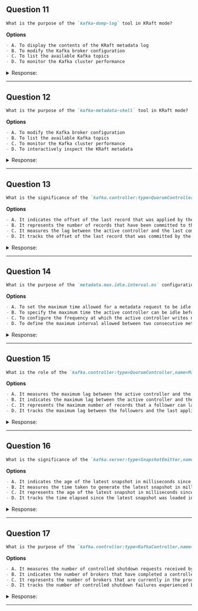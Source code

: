 ## Question 11

```markdown
What is the purpose of the `kafka-dump-log` tool in KRaft mode?
```

**Options**

```markdown
- A. To display the contents of the KRaft metadata log
- B. To modify the Kafka broker configuration
- C. To list the available Kafka topics
- D. To monitor the Kafka cluster performance
```

<details><summary>Response:</summary>

**Answer:** A

**Explanation:**

```markdown
In KRaft mode, the `kafka-dump-log` tool is used to display the contents of the KRaft metadata log. It allows you to inspect the log segments and snapshots for the cluster metadata directory.

- A. ✅ Correct – Used to decode metadata logs with `--cluster-metadata-decoder`.
- B. ❌ Incorrect – Configuration is managed via `server.properties` or `kafka-configs`.
- C. ❌ Incorrect – Use `kafka-topics` to list topics.
- D. ❌ Incorrect – Monitoring is done using metrics and external tools.
```

</details>

---

## Question 12

```markdown
What is the purpose of the `kafka-metadata-shell` tool in KRaft mode?
```

**Options**

```markdown
- A. To modify the Kafka broker configuration
- B. To list the available Kafka topics
- C. To monitor the Kafka cluster performance
- D. To interactively inspect the KRaft metadata
```

<details><summary>Response:</summary>

**Answer:** D

**Explanation:**

```markdown
The `kafka-metadata-shell` tool provides an interactive way to explore KRaft metadata.

- A. ❌ Incorrect – Not used for modifying configs.
- B. ❌ Incorrect – Topic listing is done with `kafka-topics`.
- C. ❌ Incorrect – Monitoring uses metrics.
- D. ✅ Correct – This is a shell-like tool to inspect metadata, e.g., `ls`, `cat`, etc.
```

</details>

---

## Question 13

```markdown
What is the significance of the `kafka.controller:type=QuorumController,name=LastCommittedRecordOffset` metric in KRaft mode?
```

**Options**

```markdown
- A. It indicates the offset of the last record that was applied by the controller to the metadata partition
- B. It represents the number of records that have been committed to the metadata partition
- C. It measures the lag between the active controller and the last committed record in the metadata partition
- D. It tracks the offset of the last record that was committed by the active controller
```

<details><summary>Response:</summary>

**Answer:** D

**Explanation:**

```markdown
This metric shows how far the active controller has progressed in committing metadata records.

- A. ❌ Incorrect – That's `LastAppliedRecordOffset`.
- B. ❌ Incorrect – Not about count, it's about offset.
- C. ❌ Incorrect – Lag is handled by `LastAppliedRecordLagMs`.
- D. ✅ Correct – It tracks the offset committed by the active controller.
```

</details>

---

## Question 14

```markdown
What is the purpose of the `metadata.max.idle.interval.ms` configuration in KRaft mode?
```

**Options**

```markdown
- A. To set the maximum time allowed for a metadata request to be idle before it is cancelled
- B. To specify the maximum time the active controller can be idle before a new controller is elected
- C. To configure the frequency at which the active controller writes no-op records to the metadata partition
- D. To define the maximum interval allowed between two consecutive metadata log segments
```

<details><summary>Response:</summary>

**Answer:** C

**Explanation:**

```markdown
This config determines how often no-op records are written to keep metadata partition alive.

- A. ❌ Incorrect – Not related to requests.
- B. ❌ Incorrect – Controller elections are handled elsewhere.
- C. ✅ Correct – Controls how frequently the controller emits no-op metadata records.
- D. ❌ Incorrect – It doesn’t define log segment intervals.
```

</details>

---

## Question 15

```markdown
What is the role of the `kafka.controller:type=QuorumController,name=MaxFollowerLag` metric in KRaft mode?
```

**Options**

```markdown
- A. It measures the maximum lag between the active controller and the last committed record in the metadata partition
- B. It indicates the maximum lag between the active controller and the followers in terms of metadata records
- C. It represents the maximum number of records that a follower can lag behind the active controller
- D. It tracks the maximum lag between the followers and the last applied record in the metadata partition
```

<details><summary>Response:</summary>

**Answer:** B

**Explanation:**

```markdown
This metric ensures followers are keeping up with the active controller's metadata changes.

- A. ❌ Incorrect – It’s not about lag to committed record.
- B. ✅ Correct – Measures the actual lag in records between controller and its followers.
- C. ❌ Incorrect – It’s not a configurable limit, but an observed value.
- D. ❌ Incorrect – Not about applied records.
```

</details>

---

## Question 16

```markdown
What is the significance of the `kafka.server:type=SnapshotEmitter,name=LatestSnapshotGeneratedAgeMs` metric in KRaft mode?
```

**Options**

```markdown
- A. It indicates the age of the latest snapshot in milliseconds since the snapshot was generated
- B. It measures the time taken to generate the latest snapshot in milliseconds
- C. It represents the age of the latest snapshot in milliseconds since the process was started
- D. It tracks the time elapsed since the latest snapshot was loaded in milliseconds
```

<details><summary>Response:</summary>

**Answer:** A

**Explanation:**

```markdown
This metric tracks how old the most recent snapshot is.

- A. ✅ Correct – Time since the snapshot was generated.
- B. ❌ Incorrect – Not the generation time duration.
- C. ❌ Incorrect – Not tied to process start time.
- D. ❌ Incorrect – Doesn’t relate to snapshot loading.
```

</details>

---

## Question 17

```markdown
What is the purpose of the `kafka.controller:type=KafkaController,name=ControlledShutdownCount` metric in KRaft mode?
```

**Options**

```markdown
- A. It measures the number of controlled shutdown requests received by the controller
- B. It indicates the number of brokers that have completed a controlled shutdown
- C. It represents the number of brokers that are currently in the process of controlled shutdown
- D. It tracks the number of controlled shutdown failures experienced by the controller
```

<details><summary>Response:</summary>

**Answer:** B

**Explanation:**

```markdown
This metric counts the number of brokers that completed graceful shutdowns.

- A. ❌ Incorrect – Not about received requests.
- B. ✅ Correct – Shows successful controlled shutdowns.
- C. ❌ Incorrect – Doesn’t show brokers currently shutting down.
- D. ❌ Incorrect – Doesn’t count failures.
```

</details>

---
